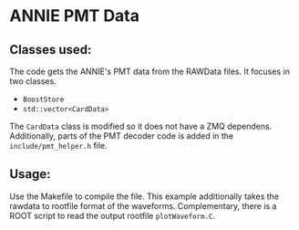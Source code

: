 # ANNIE PMT Data

## Classes used:
The code gets the ANNIE's PMT data from the RAWData files. It focuses in two classes.
- `BoostStore`
- `std::vector<CardData>`

The `CardData` class is modified so it does not have a ZMQ dependens. Additionally, parts of the PMT decoder code is added in the `include/pmt_helper.h` file. 

## Usage:
Use the Makefile to compile the file. This example additionally takes the rawdata to rootfile format of the waveforms. Complementary, there is a ROOT script to read the output rootfile `plotWaveform.C`.
